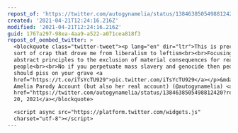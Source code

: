 ```yaml
---
repost_of: 'https://twitter.com/autogynamelia/status/1384638505498812420'
created: '2021-04-21T12:24:16.216Z'
modified: '2021-04-21T12:24:16.216Z'
guid: 1767a297-98ea-4aa9-a522-a071cea818f3
repost_of_oembed_twitter: >
  <blockquote class="twitter-tweet"><p lang="en" dir="ltr">This is precisely the
  sort of crap that drove me from liberalism to leftism<br><br>Focusing on
  abstract principles to the exclusion of material consequences for real
  people<br><br>No if you perpetuate mass slavery and genocide then people
  should piss on your grave <a
  href="https://t.co/iTsYcTU929">pic.twitter.com/iTsYcTU929</a></p>&mdash;
  Amelia Parody Account (but also her real account) (@autogynamelia) <a
  href="https://twitter.com/autogynamelia/status/1384638505498812420?ref_src=twsrc%5Etfw">April
  20, 2021</a></blockquote>

  <script async src="https://platform.twitter.com/widgets.js"
  charset="utf-8"></script>
---
```

 
